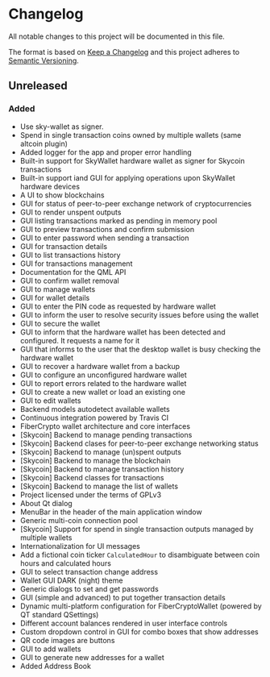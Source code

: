 # Changelog

All notable changes to this project will be documented in this file.

The format is based on [Keep a Changelog](http://keepachangelog.com/en/1.0.0/)
and this project adheres to [Semantic Versioning](http://semver.org/spec/v2.0.0.html).

## Unreleased

### Added

- Use sky-wallet as signer.
- Spend in single transaction coins owned by multiple wallets (same altcoin plugin)
- Added logger for the app and proper error handling
- Built-in support for SkyWallet hardware wallet as signer for Skycoin transactions
- Built-in support iand GUI for applying operations upon SkyWallet hardware devices
- A UI to show blockchains
- GUI for status of peer-to-peer exchange network of cryptocurrencies
- GUI to render unspent outputs
- GUI listing transactions marked as pending in memory pool
- GUI to preview transactions and confirm submission
- GUI to enter password when sending a transaction
- GUI for transaction details
- GUI to list transactions history
- GUI for transactions management
- Documentation for the QML API
- GUI to confirm wallet removal
- GUI to manage wallets
- GUI for wallet details
- GUI to enter the PIN code as requested by hardware wallet
- GUI to inform the user to resolve security issues before using the wallet
- GUI to secure the wallet
- GUI to inform that the hardware wallet has been detected and configured. It requests a name for it
- GUI that informs to the user that the desktop wallet is busy checking the hardware wallet
- GUI to recover a hardware wallet from a backup
- GUI to configure an unconfigured hardware wallet
- GUI to report errors related to the hardware wallet
- GUI to create a new wallet or load an existing one
- GUI to edit wallets
- Backend models autodetect available wallets
- Continuous integration powered by Travis CI
- FiberCrypto wallet architecture and core interfaces
- [Skycoin] Backend to manage pending transactions
- [Skycoin] Backend clases for peer-to-peer exchange networking status
- [Skycoin] Backend to manage (un)spent outputs
- [Skycoin] Backend to manage the blockchain
- [Skycoin] Backend to manage transaction history
- [Skycoin] Backend classes for transactions
- [Skycoin] Backend to manage the list of wallets
- Project licensed under the terms of GPLv3
- About Qt dialog
- MenuBar in the header of the main application window
- Generic multi-coin connection pool
- [Skycoin] Support for spend in single transaction outputs managed by multiple wallets
- Internationalization for UI messages
- Add a fictional coin ticker `CalculatedHour` to disambiguate between coin hours and calculated hours
- GUI to select transaction change address
- Wallet GUI DARK (night) theme
- Generic dialogs to set and get passwords
- GUI (simple and advanced) to put together transaction details
- Dynamic multi-platform configuration for FiberCryptoWallet (powered by QT standard QSettings)
- Different account balances rendered in user interface controls
- Custom dropdown control in GUI for combo boxes that show addresses
- QR code images are buttons
- GUI to add wallets
- GUI to generate new addresses for a wallet
- Added Address Book
